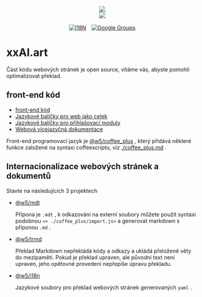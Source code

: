 <p align="center"><a href="https://xxai.art"><img src="https://cdn.jsdelivr.net/gh/xxai-art/doc/logo.svg"/></a><br/><a href="https://xxai.art"><img src="https://cdn.jsdelivr.net/gh/xxai-art/doc/xxai.svg"/></a></p><p align="center"><a href="https://github.com/xxai-art/doc#readme"><img alt="I18N" src="https://cdn.jsdelivr.net/gh/wactax/img/t.svg"/></a>　<a href="https://groups.google.com/u/0/g/xxai-art"><img alt="Google Groups" src="https://cdn.jsdelivr.net/gh/wactax/img/g-groups.svg"/></a></p>

# xxAI.art

Část kódu webových stránek je open source, vítáme vás, abyste pomohli optimalizovat překlad.

## front-end kód

* [front-end kód](https://github.com/xxai-art/web)
* [Jazykové balíčky pro web jako celek](https://github.com/xxai-art/web/tree/main/i18n)
* [Jazykové balíčky pro přihlašovací moduly](https://github.com/wacpkg/user/tree/main/ui.i18n)
* [Webová vícejazyčná dokumentace](https://github.com/xxai-doc)

Front-end programovací jazyk je [@w5/coffee_plus](http://npmjs.com/@w5/coffee_plus) , který přidává některé funkce založené na syntaxi coffeescriptu, viz [./coffee_plus.md](./coffee_plus.md) .

## Internacionalizace webových stránek a dokumentů

Stavte na následujících 3 projektech

* [@w5/mdt](https://www.npmjs.com/package/@w5/mdt)

  Přípona je `.mdt` , k odkazování na externí soubory můžete použít syntaxi podobnou `<+ ./coffee_plus/import.js>` a generovat markdown s příponou `.md` .

* [@w5/trmd](https://www.npmjs.com/package/@w5/trmd)

  Překlad Markdown nepřekládá kódy a odkazy a ukládá přeložené věty do mezipaměti. Pokud je překlad upraven, ale původní text není upraven, jeho opětovné provedení nepřepíše úpravu překladu.

* [@w5/i18n](https://www.npmjs.com/package/@w5/i18n)

  Jazykové soubory pro překlad webových stránek generovaných `yaml` .

